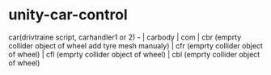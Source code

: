 # unity-car-control

car(drivtraine script, carhandler1 or 2) - | carbody
      | com
      | cbr (emprty collider object of wheel add tyre mesh manualy) 
      |  cfr (emprty collider object of wheel)
      |  cfl (emprty collider object of wheel) 
      |  cbl (emprty collider object of wheel)
 
 
